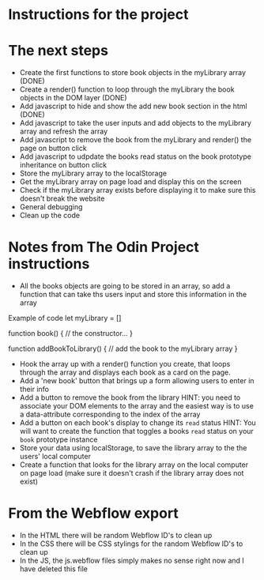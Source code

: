 # Instructions for the project

# The next steps
- Create the first functions to store book objects in the myLibrary array (DONE)
- Create a render() function to loop through the myLibrary the book objects in the DOM layer (DONE)
- Add javascript to hide and show the add new book section in the html (DONE)
- Add javascript to take the user inputs and add objects to the myLibrary array and refresh the array
- Add javascript to remove the book from the myLibrary and render() the page on button click
- Add javascript to udpdate the books read status on the book prototype inheritance on button click
- Store the myLibrary array to the localStorage
- Get the myLibrary array on page load and display this on the screen
- Check if the myLibrary array exists before displaying it to make sure this doesn't break the website
- General debugging
- Clean up the code 

# Notes from The Odin Project instructions
- All the books objects are going to be stored in an array, so add a function that can take ths users input and store this information in the array

Example of code
let myLibrary = []

function book() {
    // the constructor...
}

function addBookToLibrary() {
    // add the book to the myLibrary array
}

- Hook the array up with a render() function you create, that loops through the array and displays each book as a card on the page.
- Add a 'new book' button that brings up a form allowing users to enter in their info
- Add a button to remove the book from the library
HINT: you need to associate your DOM elements to the array and the easiest way is to use a data-attribute corresponding to the index of the array
- Add a button on each book's display to change its `read` status
HINT: You will want to create the function that toggles a books `read` status on your `book` prototype instance
- Store your data using localStorage, to save the library array to the the users' local computer
- Create a function that looks for the library array on the local computer on page load (make sure it doesn't crash if the library array does not exist)

# From the Webflow export
- In the HTML there will be random Webflow ID's to clean up
- In the CSS there will be CSS stylings for the random Webflow ID's to clean up
- In the JS, the js.webflow files simply makes no sense right now and I have deleted this file